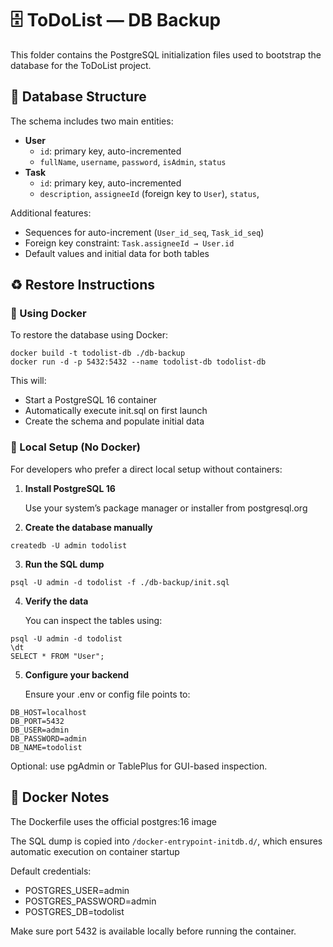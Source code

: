 # 🗄️ ToDoList — DB Backup

This folder contains the PostgreSQL initialization files used to bootstrap the database for the ToDoList project.

## 🧬 Database Structure

The schema includes two main entities:

- **User**
  - `id`: primary key, auto-incremented
  - `fullName`, `username`, `password`, `isAdmin`, `status`
- **Task**
  - `id`: primary key, auto-incremented
  - `description`, `assigneeId` (foreign key to `User`), `status`, 

Additional features:
- Sequences for auto-increment (`User_id_seq`, `Task_id_seq`)
- Foreign key constraint: `Task.assigneeId → User.id`
- Default values and initial data for both tables

## ♻️ Restore Instructions

<!-- actual anchor -->
<a name="restore-instructions"></a>

### 🐳 Using Docker 
To restore the database using Docker:

```
docker build -t todolist-db ./db-backup
docker run -d -p 5432:5432 --name todolist-db todolist-db
```
This will:

  - Start a PostgreSQL 16 container
  - Automatically execute init.sql on first launch
  - Create the schema and populate initial data

### 🧪 Local Setup (No Docker)
For developers who prefer a direct local setup without containers:

1. **Install PostgreSQL 16**

    Use your system’s package manager or installer from postgresql.org

2. **Create the database manually**
```
createdb -U admin todolist
```

3. **Run the SQL dump**
```
psql -U admin -d todolist -f ./db-backup/init.sql
```

4. **Verify the data** 

   You can inspect the tables using:
```
psql -U admin -d todolist
\dt
SELECT * FROM "User";
```

5. **Configure your backend**

   Ensure your .env or config file points to:

```
DB_HOST=localhost
DB_PORT=5432
DB_USER=admin
DB_PASSWORD=admin
DB_NAME=todolist
```

Optional: use pgAdmin or TablePlus for GUI-based inspection.

## 🐳 Docker Notes
The Dockerfile uses the official postgres:16 image

The SQL dump is copied into `/docker-entrypoint-initdb.d/`, which ensures automatic execution on container startup

Default credentials:

  - POSTGRES_USER=admin
  - POSTGRES_PASSWORD=admin
  - POSTGRES_DB=todolist

Make sure port 5432 is available locally before running the container.